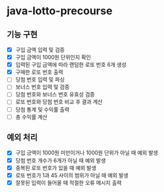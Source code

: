 # java-lotto-precourse
## 기능 구현
- [x] 구입 금액 입력 및 검증
- [x] 구입 금액이 1000원 단위인지 확인
- [x] 입력된 구입 금액에 따라 랜덤한 로또 번호 6개 생성
- [x] 구매한 로또 번호 출력
- [ ] 당첨 번호 입력 및 파싱
- [ ] 보너스 번호 입력 및 검증
- [ ] 당첨 번호와 보너스 번호 유효성 검증
- [ ] 로또 번호와 당첨 번호 비교 후 결과 계산
- [ ] 당첨 통계 및 수익률 출력
- [ ] 총 수익률 계산

## 예외 처리
- [x] 구입 긍액이 1000원 미만이거나 1000원 단위가 아닐 때 예외 발생
- [x] 당첨 번호 개수가 6개가 아닐 때 예외 발생
- [x] 중복된 로또 번호가 있을 때 예외 발생
- [x] 로또 번호가 1과 45 사이의 범위가 아닐 때 예외 발생
- [x] 잘못된 입력이 들어올 때 적절한 오류 메시지 출력